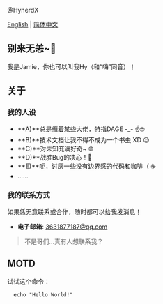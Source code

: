 @HynerdX

[English](README.md) | [简体中文](自述文件.md)

## 别来无恙~👋
我是Jamie，你也可以叫我Hy（和“嗨”同音）！

## 关于
### 我的人设
  - **A)**总是缠着某些大佬，特指DAGE -_- ☝️🤓
  - **B)**技术文档让我不得不成为一个书虫 XD 😉
  - **C)**对未知充满好奇~ 🌐
  - **D)**战胜Bug的决心！🐛
  - **E)**呃，讨厌一些没有边界感的代码和咖啡（ ☕️
  - ......
### 我的联系方式
如果恁无意联系或合作，随时都可以给我发消息！
  - **电子邮箱**: 3631877187@qq.com
>不是哥们...真有人想联系我？

## MOTD
试试这个命令：
```shell
  echo "Hello World!"
